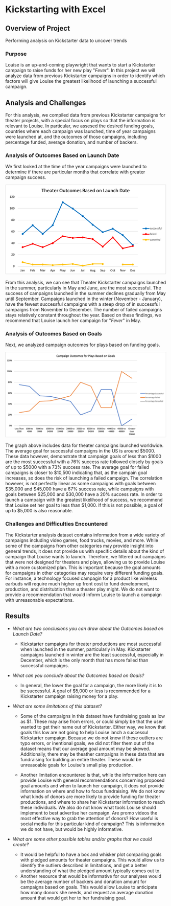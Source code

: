 # Kickstarting with Excel

## Overview of Project
Performing analysis on Kickstarter data to uncover trends

### Purpose
Louise is an up-and-coming playwright that wants to start a Kickstarter campaign to raise funds for her new play "*Fever*". In this project we will analyze data from previous Kickstarter campaigns in order to identify which factors will give Louise the greatest likelihood of launching a successful campaign. 

## Analysis and Challenges
For this analysis, we compiled data from previous Kickstarter campaigns for theater projects, with a special focus on plays so that the information is relevant to Louise. In particular, we assesed the desired funding goals, countries where each campaign was launched, time of year campaigns were launched at, and the outcomes of those campaigns, including percentage funded, average donation, and number of backers. 

### Analysis of Outcomes Based on Launch Date
We first looked at the time of the year campaigns were launched to determine if there are particular months that correlate with greater campaign success. 

![](images/Theater_Outcomes_vs_Launch.png)

From this analysis, we can see that Theater Kickstarter campaigns launched in the summer, particularly in May and June, are the most successful. The success of campaigns launched in the summer declines gradually from May until September. Campaigns launched in the winter (November - January), have the fewest successful campaigns with a steep drop of in successful campaigns from November to December. The number of failed campaigns stays relatively constant throughout the year. Based on these findings, we recommend that Louise launch her campaign for "*Fever*" in May. 

### Analysis of Outcomes Based on Goals
Next, we analyzed campaign outcomes for plays based on funding goals.

![](images/Outcomes_vs_Goals.png)

The graph above includes data for theater campaigns launched worldwide. The average goal for successful campaigns in the US is around $5000. These data however, demonstrate that campaign goals of less than $1000 are the most successful with a 76% success rate followed closely by goals of up to $5000 with a 73% success rate. The average goal for failed campaigns is closer to $10,500 indicating that, as the campain goal increases, so does the risk of launching a failed campaign. The correlation however, is not perfectly linear as some campaigns with goals between $35,000 and $45,000 have a 67% success rate, while campaigns with goals between $25,000 and $30,000 have a 20% success rate. In order to launch a campaign with the greatest likelihood of success, we recommend that Louise set her goal to less than $1,000. If this is not possible, a goal of up to $5,000 is also reasonable. 

### Challenges and Difficulties Encountered 
The Kickstarter analysis dataset contains information from a wide variety of campaigns including video games, food trucks, movies, and more. While some of the campaigns from other categories may provide insight into general trends, it does not provide us with specific details about the kind of campaign that Louise wants to launch. Therefore, we filtered out campaigns that were not designed for theaters and plays, allowing us to provide Louise with a more customized plan. This is important because the goal amounts for campaigns in other categories may require very different funding goals. For instance, a technology focused campagin for a product like wireless earbuds will require much higher up front cost to fund development, production, and distritubtion than a theater play might. We do not want to provide a recommendation that would inform Louise to launch a campaign with unreasonable expectations. 

## Results

- *What are two conclusions you can draw about the Outcomes based on Launch Date?*

  - Kickstarter campaigns for theater productions are most successful when launched in the summer, particularly in May. Kickstarter campaigns launched in winter are the least successful, especially in December, which is the only month that has more failed than successful campaigns. 

- *What can you conclude about the Outcomes based on Goals?*

  - In general, the lower the goal for a campaign, the more likely it is to be successful. A goal of $5,000 or less is recommended for a Kickstarter campaign raising money for a play.

- *What are some limitations of this dataset?*

  - Some of the campaigns in this dataset have fundraising goals as low as $1. These may arise from errors, or could simply be that the user wanted to get their name out of Kickstarter. Either way, we know that goals this low are not going to help Louise lanch a successul Kickstarter campaign. Because we do not know if these outliers are typo errors, or inentional goals, we did not filter them out of the dataset means that our average goal amount may be skewed. Additionally, there may be theather campaigns in these data that are fundraising for building an entire theater. These would be unreasoable goals for Louise's small play production.

  - Another limitation encountered is that, while the information here can provide Louise with general recommendations concerning proposed goal amounts and when to launch her campaign, it does not provide information on where and how to focus fundraising. We do not know what kinds of donors are more likely to provide funding for theater productions, and where to share her Kickstarter information to reach these individuals. We also do not know what tools Louise should implement to best advertise her campaign. Are promo videos the most effective way to grab the attention of donors? How useful is social media for this particular kind of campaign? This is information we do not have, but would be highly informative.

- *What are some other possible tables and/or graphs that we could create?*

  - It would be helpful to have a box and whisker plot comparing goals with pledged amounts for theater campaigns. This would allow us to identify the outliers described in limitations, and get a better understanding of what the pledged amount typically comes out to. 
  - Another resource that would be informative for our analyses would be the average number of backers and donation amount for campaigns based on goals. This would allow Louise to anticipate how many donors she needs, and request an average donation amount that would get her to her fundraising goal. 
